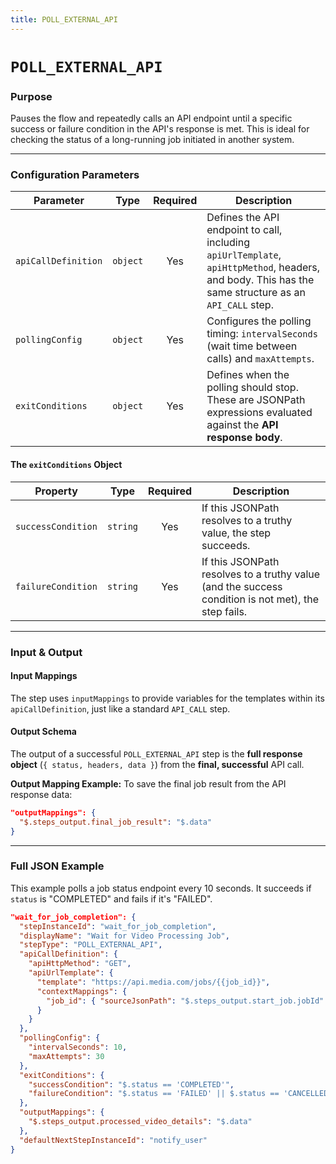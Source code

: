 ```yaml
---
title: POLL_EXTERNAL_API
---
```


# `POLL_EXTERNAL_API`

### Purpose

Pauses the flow and repeatedly calls an API endpoint until a specific success or failure condition in the API's response is met. This is ideal for checking the status of a long-running job initiated in another system.

---

### Configuration Parameters

| Parameter           | Type     | Required | Description                                                                                                                            |
| ------------------- | -------- | :------: | -------------------------------------------------------------------------------------------------------------------------------------- |
| `apiCallDefinition` | `object` |   Yes    | Defines the API endpoint to call, including `apiUrlTemplate`, `apiHttpMethod`, headers, and body. This has the same structure as an `API_CALL` step. |
| `pollingConfig`     | `object` |   Yes    | Configures the polling timing: `intervalSeconds` (wait time between calls) and `maxAttempts`.                                          |
| `exitConditions`    | `object` |   Yes    | Defines when the polling should stop. These are JSONPath expressions evaluated against the **API response body**.                       |

#### The `exitConditions` Object

| Property           | Type     | Required | Description                                                                                  |
| ------------------ | -------- | :------: | -------------------------------------------------------------------------------------------- |
| `successCondition` | `string` |   Yes    | If this JSONPath resolves to a truthy value, the step succeeds.                              |
| `failureCondition` | `string` |   Yes    | If this JSONPath resolves to a truthy value (and the success condition is not met), the step fails. |

---

### Input & Output

#### Input Mappings

The step uses `inputMappings` to provide variables for the templates within its `apiCallDefinition`, just like a standard `API_CALL` step.

#### Output Schema

The output of a successful `POLL_EXTERNAL_API` step is the **full response object** (`{ status, headers, data }`) from the **final, successful** API call.

**Output Mapping Example:**
To save the final job result from the API response data:
```json
"outputMappings": {
  "$.steps_output.final_job_result": "$.data"
}
```

---

### Full JSON Example

This example polls a job status endpoint every 10 seconds. It succeeds if `status` is "COMPLETED" and fails if it's "FAILED".

```json
"wait_for_job_completion": {
  "stepInstanceId": "wait_for_job_completion",
  "displayName": "Wait for Video Processing Job",
  "stepType": "POLL_EXTERNAL_API",
  "apiCallDefinition": {
    "apiHttpMethod": "GET",
    "apiUrlTemplate": {
      "template": "https://api.media.com/jobs/{{job_id}}",
      "contextMappings": {
        "job_id": { "sourceJsonPath": "$.steps_output.start_job.jobId" }
      }
    }
  },
  "pollingConfig": {
    "intervalSeconds": 10,
    "maxAttempts": 30
  },
  "exitConditions": {
    "successCondition": "$.status == 'COMPLETED'",
    "failureCondition": "$.status == 'FAILED' || $.status == 'CANCELLED'"
  },
  "outputMappings": {
    "$.steps_output.processed_video_details": "$.data"
  },
  "defaultNextStepInstanceId": "notify_user"
}